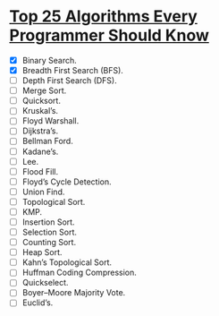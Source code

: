 # [Top 25 Algorithms Every Programmer Should Know](https://medium.com/techie-delight/top-25-algorithms-every-programmer-should-know-373246b4881b)

- [x] Binary Search.
- [x] Breadth First Search (BFS).
- [ ] Depth First Search (DFS).
- [ ] Merge Sort.
- [ ] Quicksort.
- [ ] Kruskal’s.
- [ ] Floyd Warshall.
- [ ] Dijkstra’s.
- [ ] Bellman Ford.
- [ ] Kadane’s.
- [ ] Lee.
- [ ] Flood Fill.
- [ ] Floyd’s Cycle Detection.
- [ ] Union Find.
- [ ] Topological Sort.
- [ ] KMP.
- [ ] Insertion Sort.
- [ ] Selection Sort.
- [ ] Counting Sort.
- [ ] Heap Sort.
- [ ] Kahn’s Topological Sort.
- [ ] Huffman Coding Compression.
- [ ] Quickselect.
- [ ] Boyer–Moore Majority Vote.
- [ ] Euclid’s.
